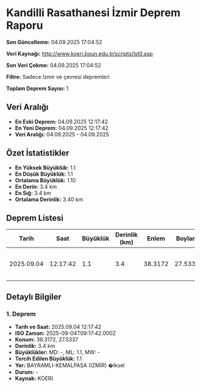 # Kandilli Rasathanesi İzmir Deprem Raporu

**Son Güncelleme:** 04.09.2025 17:04:52

**Veri Kaynağı:** http://www.koeri.boun.edu.tr/scripts/lst0.asp

**Son Veri Çekme:** 04.09.2025 17:04:52

**Filtre:** Sadece İzmir ve çevresi depremleri

**Toplam Deprem Sayısı:** 1

## Veri Aralığı

- **En Eski Deprem:** 04.09.2025 12:17:42
- **En Yeni Deprem:** 04.09.2025 12:17:42
- **Veri Aralığı:** 04.09.2025 - 04.09.2025

## Özet İstatistikler

- **En Yüksek Büyüklük:** 1.1
- **En Düşük Büyüklük:** 1.1
- **Ortalama Büyüklük:** 1.10
- **En Derin:** 3.4 km
- **En Sığ:** 3.4 km
- **Ortalama Derinlik:** 3.40 km

## Deprem Listesi

| Tarih | Saat | Büyüklük | Derinlik (km) | Enlem | Boylam | Konum | Durum |
|-------|------|----------|---------------|-------|--------|-------|-------|
| 2025.09.04 | 12:17:42 | 1.1 | 3.4 | 38.3172 | 27.5337 | BAYRAMLI-KEMALPASA (IZMIR) �lksel | - |

## Detaylı Bilgiler

### 1. Deprem

- **Tarih ve Saat:** 2025.09.04 12:17:42
- **ISO Zaman:** 2025-09-04T09:17:42.000Z
- **Konum:** 38.3172, 27.5337
- **Derinlik:** 3.4 km
- **Büyüklükler:** MD: -, ML: 1.1, MW: -
- **Tercih Edilen Büyüklük:** 1.1
- **Yer:** BAYRAMLI-KEMALPASA (IZMIR) �lksel
- **Durum:** -
- **Kaynak:** KOERI

